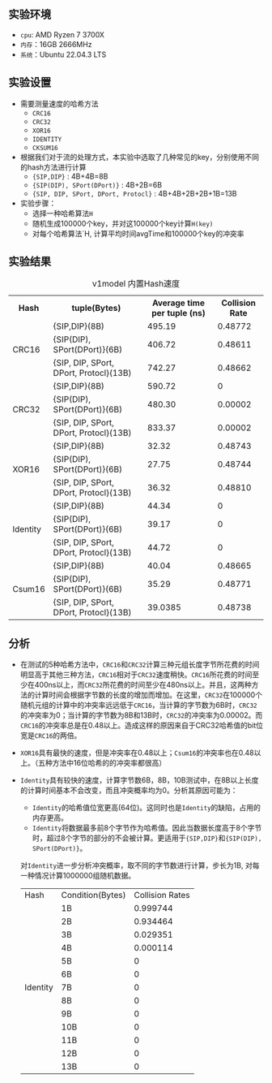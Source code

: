 ## 实验环境
- `cpu`: AMD Ryzen 7 3700X
- `内存`：16GB 2666MHz
- `系统`：Ubuntu 22.04.3 LTS


## 实验设置
- 需要测量速度的哈希方法
  - `CRC16`
  - `CRC32`
  - `XOR16`
  - `IDENTITY`
  - `CKSUM16`
- 根据我们对于流的处理方式，本实验中选取了几种常见的key，分别使用不同的hash方法进行计算
  - `{SIP,DIP}` : 4B+4B=8B
  - `{SIP(DIP), SPort(DPort)}` : 4B+2B=6B
  - `{SIP, DIP, SPort, DPort, Protocl}` : 4B+4B+2B+2B+1B=13B
- 实验步骤：
  - 选择一种哈希算法`H`
  - 随机生成100000个key，并对这100000个key计算`H(key)`
  - 对每个哈希算法`H, 计算平均时间avgTime和100000个key的冲突率

## 实验结果
<table>
       <caption>v1model 内置Hash速度</caption>
   <tr>
       <th>Hash</th>
       <th>tuple(Bytes)</th>
       <th>Average time per tuple (ns)</th>
       <th>Collision Rate</th>
   </tr>
   </tr>
   
   <tr>
       <td rowspan = '3'>CRC16</td>
       <td>{SIP,DIP}(8B)</td>
       <td>495.19</td>
       <td>0.48772</td>
   </tr>
   <tr>
       <td>{SIP(DIP), SPort(DPort)}(6B)</td>
       <td>406.72</td>
       <td>0.48611</td>
   </tr>
   <tr>
       <td>{SIP, DIP, SPort, DPort, Protocl}(13B)</td>
       <td>742.27</td>
       <td>0.48662</td>
   </tr>
   <tr>
       <td rowspan = '3'>CRC32</td>
       <td>{SIP,DIP}(8B)</td>
       <td>590.72</td>
       <td>0</td>
   </tr>
   <tr>
       <td>{SIP(DIP), SPort(DPort)}(6B)</td>
       <td>480.30</td>
       <td>0.00002</td>
   </tr>
   <tr>
       <td>{SIP, DIP, SPort, DPort, Protocl}(13B)</td>
       <td>833.37</td>
       <td>0.00002</td>
    </tr>
   <tr>
       <td rowspan = '3'>XOR16</td>
       <td>{SIP,DIP}(8B)</td>
       <td>32.32</td>
       <td>0.48743</td>
   </tr>
   <tr>
       <td>{SIP(DIP), SPort(DPort)}(6B)</td>
       <td>27.75</td>
       <td>0.48744</td>
   </tr>
   <tr>
       <td>{SIP, DIP, SPort, DPort, Protocl}(13B)</td>
       <td>36.32</td>
       <td>0.48810</td>
   </tr>
   <tr>
       <td rowspan = '3'>Identity</td>
       <td>{SIP,DIP}(8B)</td>
       <td>44.34</td>
       <td>0</td>
   </tr>
   <tr>
       <td>{SIP(DIP), SPort(DPort)}(6B)</td>
       <td>39.17</td>
       <td>0</td>
   </tr>
   <tr>
       <td>{SIP, DIP, SPort, DPort, Protocl}(13B)</td>
       <td>44.72</td>
       <td>0</td>
   </tr>
   <tr>
       <td rowspan = '3'>Csum16</td>
       <td>{SIP,DIP}(8B)</td>
       <td>40.04</td>
       <td>0.48665</td>
   </tr>
   <tr>
       <td>{SIP(DIP), SPort(DPort)}(6B)</td>
       <td>35.29</td>
       <td>0.48771</td>
   </tr>
   <tr>
       <td>{SIP, DIP, SPort, DPort, Protocl}(13B)</td>
       <td>39.0385</td>
       <td>0.48738</td>
   </tr>
</table>

## 分析
- 在测试的5种哈希方法中，`CRC16`和`CRC32`计算三种元组长度字节所花费的时间明显高于其他三种方法，`CRC16`相对于`CRC32`速度稍快。`CRC16`所花费的时间至少在400ns以上，而`CRC32`所花费的时间至少在480ns以上。并且，这两种方法的计算时间会根据字节数的长度的增加而增加。在这里，`CRC32`在100000个随机元组的计算中的冲突率远远低于`CRC16`，当计算的字节数为6B时，`CRC32`的冲突率为0；当计算的字节数为8B和13B时，`CRC32`的冲突率为0.00002。而`CRC16`的冲突率总是在0.48以上。造成这样的原因来自于CRC32哈希值的bit位宽是`CRC16`的两倍。
- `XOR16`具有最快的速度，但是冲突率在0.48以上；`Csum16`的冲突率也在0.48以上。（五种方法中16位哈希的的冲突率都很高）
- `Identity`具有较快的速度，计算字节数6B，8B，10B测试中，在8B以上长度的计算时间基本不会改变，而且冲突概率均为0。分析其原因可能为：
  - `Identity`的哈希值位宽更高(64位)。这同时也是`Identity`的缺陷，占用的内存更高。
  - `Identity`将数据最多前8个字节作为哈希值。因此当数据长度高于8个字节时，超过8个字节的部分的不会被计算。更适用于`{SIP,DIP}`和`{SIP(DIP), SPort(DPort)}`。

  对`Identity`进一步分析冲突概率，取不同的字节数进行计算，步长为1B, 对每一种情况计算1000000组随机数据。
  <table>
    <tr>
      <td>Hash</td>
      <td>Condition(Bytes)</td>
      <td>Collision Rates</td>
    </tr>
    <tr>
      <td rowspan = '13'>Identity</td>
      <td>1B</td>
      <td>0.999744</td>
    </tr>
    <tr>
      <td>2B</td>
      <td>0.934464</td>
    </tr>
    <tr>
      <td>3B</td>
      <td>0.029351</td>
    </tr>
    <tr>
      <td>4B</td>
      <td>0.000114</td>
    </tr>
    <tr>
      <td>5B</td>
      <td>0</td>
    </tr>
    <tr>
      <td>6B</td>
      <td>0</td>
    </tr>
    <tr>
      <td>7B</td>
      <td>0</td>
    </tr>
    <tr>
      <td>8B</td>
      <td>0</td>
    </tr>
    <tr>
      <td>9B</td>
      <td>0</td>
    </tr>
    <tr>
      <td>10B</td>
      <td>0</td>
    </tr>
    <tr>
      <td>11B</td>
      <td>0</td>
    </tr>
    <tr>
      <td>12B</td>
      <td>0</td>
    </tr>
    <tr>
      <td>13B</td>
      <td>0</td>
    </tr>
  </table>